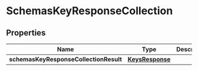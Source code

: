 # SchemasKeyResponseCollection

## Properties
Name | Type | Description | Notes
------------ | ------------- | ------------- | -------------
**schemasKeyResponseCollectionResult** | [**KeysResponse**](KeysResponse.md) |  |  [optional]
